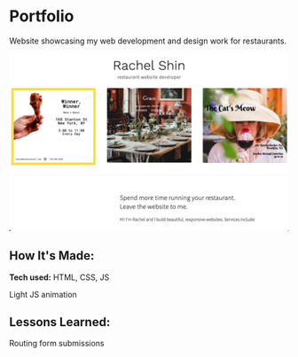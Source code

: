 # Portfolio
Website showcasing my web development and design work for restaurants.

<!-- **Link to project:** http://rachelshin.netlify.com/ -->

![alt tag](images/portfolioscreenshot.png)

## How It's Made:

**Tech used:** HTML, CSS, JS

Light JS animation

## Lessons Learned:

Routing form submissions
